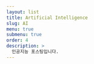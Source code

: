 ```yaml
---
layout: list
title: Artificial Intelligence
slug: AI
menu: true
submenu: true
order: 4
description: >
  인공지능 포스팅입니다.
---
```

